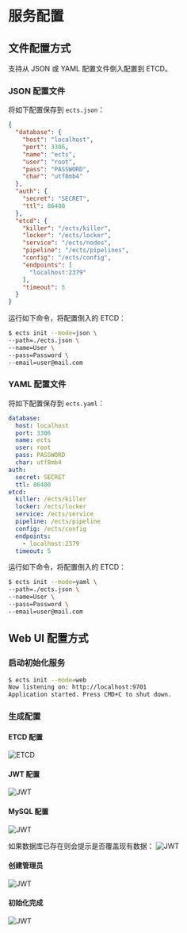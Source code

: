 # 服务配置

## 文件配置方式

支持从 JSON 或 YAML 配置文件倒入配置到 ETCD。

### JSON 配置文件

将如下配置保存到 `ects.json`：

```json
{
  "database": {
    "host": "localhost",
    "port": 3306,
    "name": "ects",
    "user": "root",
    "pass": "PASSWORD",
    "char": "utf8mb4"
  },
  "auth": {
    "secret": "SECRET",
    "ttl": 86400
  },
  "etcd": {
    "killer": "/ects/killer",
    "locker": "/ects/locker",
    "service": "/ects/nodes",
    "pipeline": "/ects/pipelines",
    "config": "/ects/config",
    "endpoints": [
      "localhost:2379"
    ],
    "timeout": 5
  }
}
```
运行如下命令，将配置倒入的 ETCD：

```bash
$ ects init --mode=json \
--path=./ects.json \
--name=User \
--pass=Password \
--email=user@mail.com
```

### YAML 配置文件

将如下配置保存到 `ects.yaml`：
```yaml
database:
  host: localhost
  port: 3306
  name: ects
  user: root
  pass: PASSWORD
  char: utf8mb4
auth:
  secret: SECRET
  ttl: 86400
etcd:
  killer: /ects/killer
  locker: /ects/locker
  service: /ects/service
  pipeline: /ects/pipeline
  config: /ects/config
  endpoints:
    - localhost:2379
  timeout: 5
```
运行如下命令，将配置倒入的 ETCD：
```bash
$ ects init --mode=yaml \
--path=./ects.json \
--name=User \
--pass=Password \
--email=user@mail.com
```

## Web UI 配置方式

### 启动初始化服务

```bash
$ ects init --mode=web
Now listening on: http://localhost:9701
Application started. Press CMD+C to shut down.
```

### 生成配置

#### ETCD 配置
![ETCD](/ects/configuration/etcd.png)

#### JWT 配置

![JWT](/ects/configuration/jwt.png)

#### MySQL 配置

![JWT](/ects/configuration/db.png)

如果数据库已存在则会提示是否覆盖现有数据：
![JWT](/ects/configuration/db_alert.png)

#### 创建管理员

![JWT](/ects/configuration/user.png)

#### 初始化完成

![JWT](/ects/configuration/finish.png)
